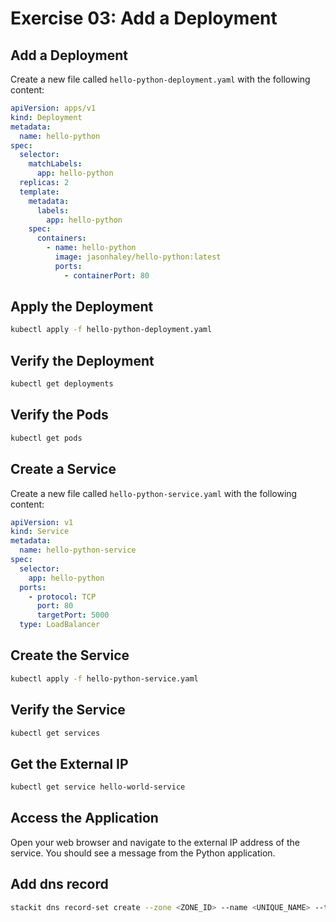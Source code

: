 
# Exercise 03: Add a Deployment

## Add a Deployment

Create a new file called `hello-python-deployment.yaml` with the following content:

```yaml
apiVersion: apps/v1
kind: Deployment
metadata:
  name: hello-python
spec:
  selector:
    matchLabels:
      app: hello-python
  replicas: 2
  template:
    metadata:
      labels:
        app: hello-python
    spec:
      containers:
        - name: hello-python
          image: jasonhaley/hello-python:latest
          ports:
            - containerPort: 80
```
## Apply the Deployment

```bash
kubectl apply -f hello-python-deployment.yaml
```
## Verify the Deployment

```bash
kubectl get deployments
```
## Verify the Pods

```bash
kubectl get pods
```

## Create a Service

Create a new file called `hello-python-service.yaml` with the following content:

```yaml
apiVersion: v1
kind: Service
metadata:
  name: hello-python-service
spec:
  selector:
    app: hello-python
  ports:
    - protocol: TCP
      port: 80
      targetPort: 5000
  type: LoadBalancer
```

## Create the Service

```bash
kubectl apply -f hello-python-service.yaml
```

## Verify the Service

```bash
kubectl get services
```
## Get the External IP

```bash
kubectl get service hello-world-service
```
## Access the Application
Open your web browser and navigate to the external IP address of the service. 
You should see a message from the Python application.

## Add dns record

```bash
stackit dns record-set create --zone <ZONE_ID> --name <UNIQUE_NAME> --type A --value <EXTERNAL_IP>
```


